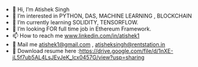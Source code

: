 - 👋 Hi, I’m Atishek Singh
- 👀 I’m interested in PYTHON, DAS, MACHINE LEARNING , BLOCKCHAIN 
- 🌱 I’m currently learning SOLIDITY, TENSORFLOW.
- 💞️ I’m looking FOR full time job in Ethereum Framework.
- 📫 How to reach me www.linkedin.com/in/atishek1
- 📧 Mail me atishek1@gmail.com , atisheksingh@rentstation.in
- :page_facing_up:   Download resume here :https://drive.google.com/file/d/1nXE-jL5f7ub5AL4LsJEvJeK_lcx0457G/view?usp=sharing

<!---
atisheksingh/atisheksingh is a ✨ special ✨ repository because its `README.md` (this file) appears on your GitHub profile.
You can click the Preview link to take a look at your changes.
--->
